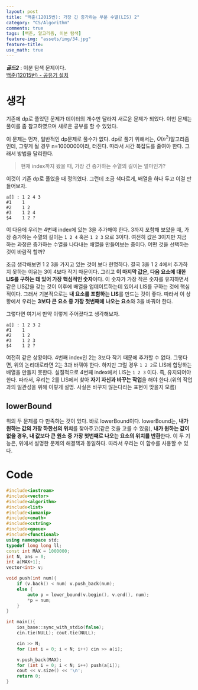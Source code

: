 ```yaml
---
layout: post
title: "백준(12015번): 가장 긴 증가하는 부분 수열(LIS) 2"
category: "CS/Algorithm"
comments: true
tags: [백준, 알고리즘, 이분 탐색]
feature-img: "assets/img/34.jpg"
feature-title:
use_math: true
---
```


**_골드2_** : 이분 탐색 문제이다.  
[백준(12015번) - 공유기 설치](https://www.acmicpc.net/problem/12015)

# 생각

기존에 dp로 풀었던 문제가 데이터의 개수만 달라져 새로운 문제가 되었다. 이번 문제는 풀이를 좀 참고하였으며 새로운 공부를 할 수 있었다.

이 문제는 먼저, 일반적인 dp문제로 풀수가 없다. dp로 풀기 위해서는, $O(n^2)$알고리즘인데, 그렇게 될 경우 n=1000000이라, 터진다. 따라서 시간 복잡도를 줄여야 한다. 그래서 방법을 달리한다.

> 현재 index까지 왔을 때, 가장 긴 증가하는 수열의 길이는 얼마인가?

이것이 기존 dp로 풀었을 때 정의였다. 그런데 조금 색다르게, 배열을 하나 두고 이걸 만들어보자.

```
a[] : 1 2 4 3
#1    1
#2    1 2
#3    1 2 4
$4    1 2 ?
```

이 다음에 우리는 4번째 index에 있는 3을 추가해야 한다. 3까지 포함해 보았을 때, 가장 증가하는 수열의 길이는 `1 2 4` 혹은 `1 2 3` 으로 3이다. 여전히 값은 3이지만 지금 하는 과정은 증가하는 수열을 나타내는 배열을 만들어보는 중이다. 어떤 것을 선택하는 것이 바람직 할까?

조금 생각해보면 1 2 3을 가지고 있는 것이 보다 현명하다. 결국 3을 1 2 4에서 추가하지 못하는 이유는 3이 4보다 작기 때문이다. 그리고 **이 마지막 값은, 다음 요소에 대한 LIS를 구하는 데 있어 가장 핵심적인 숫자**이다. 이 숫자가 가장 작은 숫자를 유지하면서 같은 LIS값을 갖는 것이 이후에 배열을 업데이트하는데 있어서 LIS를 구하는 것에 핵심적이다. 그래서 기본적으로는 **내 요소를 포함하는 LIS**를 만드는 것이 좋다. 따라서 이 상황에서 우리는 **3보다 큰 요소 중 가장 첫번째에 나오는 요소**와 3을 바꿔야 한다.

그렇다면 여기서 만약 이렇게 주어졌다고 생각해보자.

```
a[] : 1 2 3 2
#1    1
#2    1 2
#3    1 2 3
$4    1 2 ?
```

여전히 같은 상황이다. 4번째 index인 2는 3보다 작기 때문에 추가할 수 없다. 그렇다면, 위의 논리대로라면 2는 3과 바꿔야 한다. 하지만 그럴 경우 `1 2 2`로 LIS에 합당하는 배열을 만들지 못한다. 실질적으로 4번째 index에서 LIS는 `1 2 3` 이다. 즉, 유지되어야 한다. 따라서, 우리는 2를 LIS에서 찾아 **자기 자신과 바꾸는 작업**을 해야 한다.(위의 작업과의 일관성을 위해 이렇게 설명. 사실은 바꾸지 않는다라는 표현이 맞을지 모름)

## lowerBound

위의 두 문제를 다 만족하는 것이 있다. 바로 lowerBound이다. lowerBound는, **내가 원하는 값의 가장 하한선의 위치**를 찾아주고(같은 것을 고를 수 있음), **내가 원하는 값이 없을 경우, 내 값보다 큰 원소 중 가장 첫번째로 나오는 요소의 위치를 반환**한다. 이 두 기능은, 위에서 설명한 문제의 해결책과 동일하다. 따라서 우리는 이 함수를 사용할 수 있다.

# Code

```c++
#include<iostream>
#include<vector>
#include<algorithm>
#include<list>
#include<iomanip>
#include<cmath>
#include<cstring>
#include<queue>
#include<functional>
using namespace std;
typedef long long ll;
const int MAX = 1000000;
int N, ans = 0;
int a[MAX+1];
vector<int> v;

void push(int num){
    if (v.back() < num) v.push_back(num);
    else {
        auto p = lower_bound(v.begin(), v.end(), num);
        *p = num;
    }
}

int main(){
    ios_base::sync_with_stdio(false);
    cin.tie(NULL); cout.tie(NULL);

    cin >> N;
    for (int i = 0; i < N; i++) cin >> a[i];

    v.push_back(MAX);
    for (int i = 0; i < N; i++) push(a[i]);
    cout << v.size() << '\n';
    return 0;
}
```
